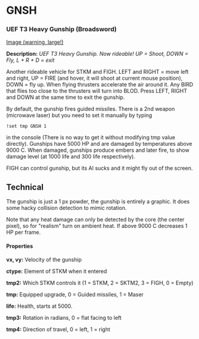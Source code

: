 # GNSH

###  UEF T3 Heavy Gunship (Broadsword)

[Image (warning, large!)](https://imgur.com/ihlxrss)

**Description:**  *UEF T3 Heavy Gunship. Now rideable! UP = Shoot, DOWN = Fly, L + R + D = exit*

Another rideable vehicle for STKM and FIGH. LEFT and RIGHT = move left and right, UP = FIRE (and hover, it will shoot at current mouse position), DOWN = fly up. When flying thrusters accelerate the air around it. Any BIRD that flies too close to the thrusters will turn into BLOD. Press LEFT, RIGHT and DOWN at the same time to exit the gunship.

By default, the gunship fires guided missiles. There is a 2nd weapon (microwave laser) but you need to set it manually by typing
```
!set tmp GNSH 1
```
in the console (There is no way to get it without modifying tmp value directly). Gunships have 5000 HP and are damaged by temperatures above 9000 C. When damaged, gunships produce embers and later fire, to show damage level (at 1000 life and 300 life respectively).

FIGH can control gunship, but its AI sucks and it might fly out of the screen.


## Technical
The gunship is just a 1 px powder, the gunship is entirely a graphic. It does some hacky collision detection to mimic rotation.

Note that any heat damage can only be detected by the core (the center pixel), so for "realism" turn on ambient heat. If above 9000 C decreases 1 HP per frame.


#### Properties
**vx, vy:** Velocity of the gunship

**ctype:** Element of STKM when it entered

**tmp2:** Which STKM controls it (1 = STKM, 2 = SKTM2, 3 = FIGH, 0 = Empty)

**tmp:** Equipped upgrade, 0 = Guided missiles, 1 = Maser

**life:** Health, starts at 5000.

**tmp3:** Rotation in radians, 0 = flat facing to left

**tmp4:** Direction of travel, 0 = left, 1 = right
